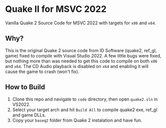 # Quake II for MSVC 2022
Vanilla Quake 2 Source Code for MSVC 2022 with targets for `x86` and `x64`.


## Why?
This is the original Quake 2 source code from ID Software (quake2, ref_gl, game) fixed to compile with Visual Studio 2022.
A few little bugs were fixed, but nothing more than was needed to get this code to compile on both `x86` and `x64`. The CD Audio playback is disabled on `x64` and enabling it will cause the game to crash (won't fix).


## How to Build
1. Clone this repo and navigate to `code` directory, then open `quake2.sln` in VS2022.
2. Select your target arch and hit `Build All` to compile quake2 exe, ref_gl and game DLLs.
3. Copy your `baseq2` folder from Quake 2 instalation and have fun.


